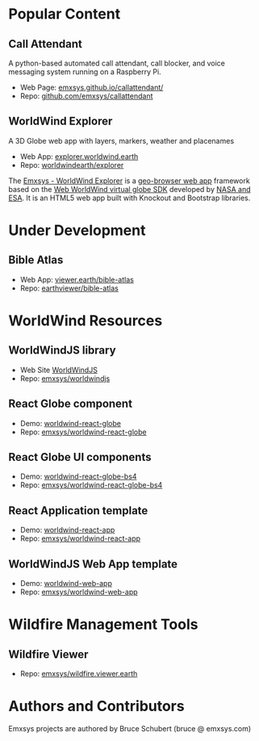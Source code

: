 # Popular Content
## Call Attendant
A python-based automated call attendant, call blocker, and voice messaging system running on a Raspberry Pi. 
- Web Page: [emxsys.github.io/callattendant/](https://emxsys.github.io/callattendant/)
- Repo: [github.com/emxsys/callattendant](https://github.com/emxsys/callattendant)

## WorldWind Explorer 
A 3D Globe web app with layers, markers, weather and placenames
- Web App: [explorer.worldwind.earth](http://worldwind.earth/explorer)
- Repo: [worldwindearth/explorer](https://github.com/worldwindearth/explorer)

The [Emxsys - WorldWind Explorer](https://github.com/emxsys/worldwind.explorer.earth) is a [geo-browser web app](https://explorer.worldwind.earth) 
framework based on the [Web WorldWind virtual globe SDK](https://github.com/NASAWorldWind/WebWorldWind) 
developed by [NASA and ESA](https://worldwind.arc.nasa.gov/web). It is an HTML5 web app built with Knockout 
and Bootstrap libraries. 

# Under Development
## Bible Atlas 
- Web App: [viewer.earth/bible-atlas](https://viewer.earth/bible-atlas)
- Repo: [earthviewer/bible-atlas](https://github.com/earthviewer/bible-atlas)

# WorldWind Resources

## WorldWindJS library 
- Web Site [WorldWindJS](https://emxsys.github.io/worldwindjs/)
- Repo: [emxsys/worldwindjs](https://github.com/emxsys/worldwindjs)

## React Globe component 
- Demo: [worldwind-react-globe](https://emxsys.github.io/worldwind-react-globe/)
- Repo: [emxsys/worldwind-react-globe](https://github.com/emxsys/worldwind-react-globe)

## React Globe UI components 
- Demo: [worldwind-react-globe-bs4](https://emxsys.github.io/worldwind-react-globe-bs4/)
- Repo: [emxsys/worldwind-react-globe-bs4](https://github.com/emxsys/worldwind-react-globe-bs4)

## React Application template 
- Demo: [worldwind-react-app](https://emxsys.github.io/worldwind-react-app/)
- Repo: [emxsys/worldwind-react-app](https://github.com/emxsys/worldwind-react-app)

## WorldWindJS Web App template 
- Demo: [worldwind-web-app](https://emxsys.github.io/worldwind-web-app/)
- Repo: [emxsys/worldwind-web-app](https://github.com/emxsys/worldwind-web-app)

# Wildfire Management Tools

## Wildfire Viewer 
- Repo: [emxsys/wildfire.viewer.earth](https://github.com/emxsys/wildfire.viewer.earth)

# Authors and Contributors
Emxsys projects are authored by Bruce Schubert (bruce @ emxsys.com)
